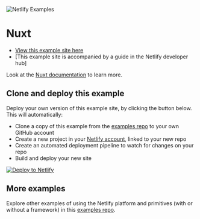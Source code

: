 [View this example site here]: https://nuxt-ai-chat.netlify.app/
[Deploy to Netlify]: https://app.netlify.com/start/deploy?repository=https://github.com/netlify/examples/&create_from_path=examples/frameworks/nuxt-chat&utm_campaign=dx-examples

![Netlify Examples](https://github.com/netlify/examples/assets/5865/4145aa2f-b915-404f-af02-deacee24f7bf)

# Nuxt

- [View this example site here]
- [This example site is accompanied by a guide in the Netlify developer hub]

Look at the [Nuxt documentation](https://nuxt.com/docs/getting-started/introduction) to learn more.

## Clone and deploy this example

Deploy your own version of this example site, by clicking the button below. This will automatically:

- Clone a copy of this example from the [examples repo](https://github.com/netlify/examples) to your own GitHub account
- Create a new project in your [Netlify account](https://app.netlify.com/?utm_medium=social&utm_source=github&utm_campaign=devex-ph&utm_content=devex-examples), linked to your new repo
- Create an automated deployment pipeline to watch for changes on your repo
- Build and deploy your new site

[![Deploy to Netlify](https://www.netlify.com/img/deploy/button.svg)][Deploy to Netlify]

## More examples

Explore other examples of using the Netlify platform and primitives (with or without a framework) in this [examples repo](https://github.com/netlify/examples).
